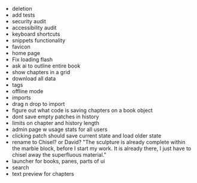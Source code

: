 - deletion
- add tests
- security audit
- accessibility audit
- keyboard shortcuts
- snippets functionality
- favicon
- home page
- Fix loading flash
- ask ai to outline entire book
- show chapters in a grid
- download all data
- tags
- offline mode
- imports
- drag n drop to import
- figure out what code is saving chapters on a book object
- dont save empty patches in history
- limits on chapter and history length
- admin page w usage stats for all users
- clicking patch should save current state and load older state
- rename to Chisel? or David? "The sculpture is already complete within the marble block, before I start my work. It is already there, I just have to chisel away the superfluous material."
- launcher for books, panes, parts of ui
- search
- text preview for chapters